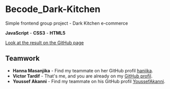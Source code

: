# Becode_Dark-Kitchen

Simple frontend group project - Dark Kitchen e-commerce

**JavaScript** - **CSS3** - **HTML5**

[Look at the result on the GitHub page]()

## Teamwork

- **Hanna Masanjika** - Find my teammate on her GitHub profil [hanjika](https://github.com/hanjika).
- **Victor Tardif** - That's me, and you are already on my [GitHub profil](https://github.com/VictorT-GitHub).
- **Youssef Akanni** - Find my teammate on his GitHub profil [YoussefAkanni](https://github.com/YoussefAkanni).
